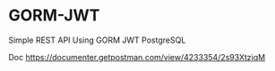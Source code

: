 # GORM-JWT
Simple REST API Using GORM JWT PostgreSQL


Doc https://documenter.getpostman.com/view/4233354/2s93XtzjqM
